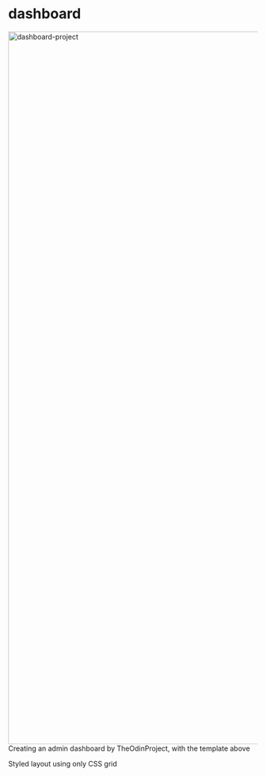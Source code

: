 # dashboard
<img width="1440" alt="dashboard-project" src="https://github.com/user-attachments/assets/b5fd9ff5-8179-4177-b5fc-55851497d8ee" />
Creating an admin dashboard by TheOdinProject, with the template above

Styled layout using only CSS grid
